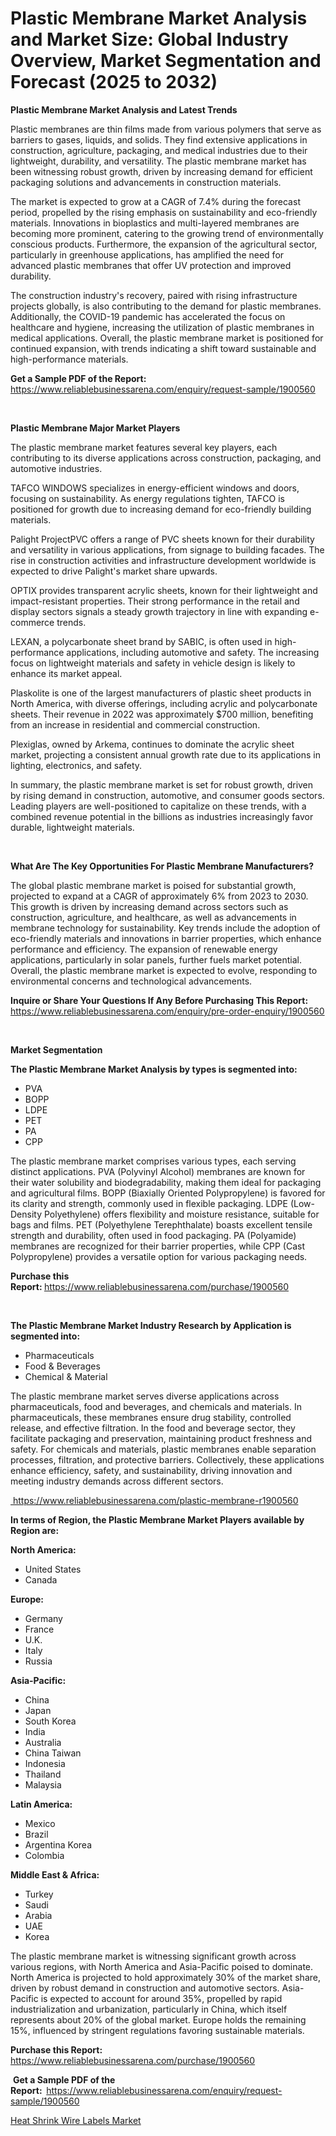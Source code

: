 <p><h1>Plastic Membrane Market Analysis and Market Size: Global Industry Overview, Market Segmentation and Forecast (2025 to 2032)</h1></p><p><strong>Plastic Membrane Market Analysis and Latest Trends</strong></p>
<p><p>Plastic membranes are thin films made from various polymers that serve as barriers to gases, liquids, and solids. They find extensive applications in construction, agriculture, packaging, and medical industries due to their lightweight, durability, and versatility. The plastic membrane market has been witnessing robust growth, driven by increasing demand for efficient packaging solutions and advancements in construction materials.</p><p>The market is expected to grow at a CAGR of 7.4% during the forecast period, propelled by the rising emphasis on sustainability and eco-friendly materials. Innovations in bioplastics and multi-layered membranes are becoming more prominent, catering to the growing trend of environmentally conscious products. Furthermore, the expansion of the agricultural sector, particularly in greenhouse applications, has amplified the need for advanced plastic membranes that offer UV protection and improved durability.</p><p>The construction industry's recovery, paired with rising infrastructure projects globally, is also contributing to the demand for plastic membranes. Additionally, the COVID-19 pandemic has accelerated the focus on healthcare and hygiene, increasing the utilization of plastic membranes in medical applications. Overall, the plastic membrane market is positioned for continued expansion, with trends indicating a shift toward sustainable and high-performance materials.</p></p>
<p><strong>Get a Sample PDF of the Report:&nbsp;</strong> <a href="https://www.reliablebusinessarena.com/enquiry/request-sample/1900560?utm_campaign=2488&utm_medium=2&utm_source=Github&utm_content=ia&utm_term=02042025&utm_id=plastic-membrane">https://www.reliablebusinessarena.com/enquiry/request-sample/1900560</a></p>
<p>&nbsp;</p>
<p><strong>Plastic Membrane Major Market Players</strong></p>
<p><p>The plastic membrane market features several key players, each contributing to its diverse applications across construction, packaging, and automotive industries. </p><p>TAFCO WINDOWS specializes in energy-efficient windows and doors, focusing on sustainability. As energy regulations tighten, TAFCO is positioned for growth due to increasing demand for eco-friendly building materials.</p><p>Palight ProjectPVC offers a range of PVC sheets known for their durability and versatility in various applications, from signage to building facades. The rise in construction activities and infrastructure development worldwide is expected to drive Palight's market share upwards.</p><p>OPTIX provides transparent acrylic sheets, known for their lightweight and impact-resistant properties. Their strong performance in the retail and display sectors signals a steady growth trajectory in line with expanding e-commerce trends.</p><p>LEXAN, a polycarbonate sheet brand by SABIC, is often used in high-performance applications, including automotive and safety. The increasing focus on lightweight materials and safety in vehicle design is likely to enhance its market appeal.</p><p>Plaskolite is one of the largest manufacturers of plastic sheet products in North America, with diverse offerings, including acrylic and polycarbonate sheets. Their revenue in 2022 was approximately $700 million, benefiting from an increase in residential and commercial construction.</p><p>Plexiglas, owned by Arkema, continues to dominate the acrylic sheet market, projecting a consistent annual growth rate due to its applications in lighting, electronics, and safety.</p><p>In summary, the plastic membrane market is set for robust growth, driven by rising demand in construction, automotive, and consumer goods sectors. Leading players are well-positioned to capitalize on these trends, with a combined revenue potential in the billions as industries increasingly favor durable, lightweight materials.</p></p>
<p>&nbsp;</p>
<p><strong>What Are The Key Opportunities For Plastic Membrane Manufacturers?</strong></p>
<p><p>The global plastic membrane market is poised for substantial growth, projected to expand at a CAGR of approximately 6% from 2023 to 2030. This growth is driven by increasing demand across sectors such as construction, agriculture, and healthcare, as well as advancements in membrane technology for sustainability. Key trends include the adoption of eco-friendly materials and innovations in barrier properties, which enhance performance and efficiency. The expansion of renewable energy applications, particularly in solar panels, further fuels market potential. Overall, the plastic membrane market is expected to evolve, responding to environmental concerns and technological advancements.</p></p>
<p><strong>Inquire or Share Your Questions If Any Before Purchasing This Report:</strong> <a href="https://www.reliablebusinessarena.com/enquiry/pre-order-enquiry/1900560?utm_campaign=2488&utm_medium=2&utm_source=Github&utm_content=ia&utm_term=02042025&utm_id=plastic-membrane">https://www.reliablebusinessarena.com/enquiry/pre-order-enquiry/1900560</a></p>
<p>&nbsp;</p>
<p><strong>Market Segmentation</strong></p>
<p><strong>The Plastic Membrane Market Analysis by types is segmented into:</strong></p>
<p><ul><li>PVA</li><li>BOPP</li><li>LDPE</li><li>PET</li><li>PA</li><li>CPP</li></ul></p>
<p><p>The plastic membrane market comprises various types, each serving distinct applications. PVA (Polyvinyl Alcohol) membranes are known for their water solubility and biodegradability, making them ideal for packaging and agricultural films. BOPP (Biaxially Oriented Polypropylene) is favored for its clarity and strength, commonly used in flexible packaging. LDPE (Low-Density Polyethylene) offers flexibility and moisture resistance, suitable for bags and films. PET (Polyethylene Terephthalate) boasts excellent tensile strength and durability, often used in food packaging. PA (Polyamide) membranes are recognized for their barrier properties, while CPP (Cast Polypropylene) provides a versatile option for various packaging needs.</p></p>
<p><strong>Purchase this Report:&nbsp;</strong><a href="https://www.reliablebusinessarena.com/purchase/1900560?utm_campaign=2488&utm_medium=2&utm_source=Github&utm_content=ia&utm_term=02042025&utm_id=plastic-membrane">https://www.reliablebusinessarena.com/purchase/1900560</a></p>
<p>&nbsp;</p>
<p><strong>The Plastic Membrane Market Industry Research by Application is segmented into:</strong></p>
<p><ul><li>Pharmaceuticals</li><li>Food & Beverages</li><li>Chemical & Material</li></ul></p>
<p><p>The plastic membrane market serves diverse applications across pharmaceuticals, food and beverages, and chemicals and materials. In pharmaceuticals, these membranes ensure drug stability, controlled release, and effective filtration. In the food and beverage sector, they facilitate packaging and preservation, maintaining product freshness and safety. For chemicals and materials, plastic membranes enable separation processes, filtration, and protective barriers. Collectively, these applications enhance efficiency, safety, and sustainability, driving innovation and meeting industry demands across different sectors.</p></p>
<p><a href="https://www.reliablebusinessarena.com/plastic-membrane-r1900560?utm_campaign=2488&utm_medium=2&utm_source=Github&utm_content=ia&utm_term=02042025&utm_id=plastic-membrane">&nbsp;https://www.reliablebusinessarena.com/plastic-membrane-r1900560</a></p>
<p><strong>In terms of Region, the Plastic Membrane Market Players available by Region are:</strong></p>
<p>
    <p> <strong> North America: </strong>
        <ul>
            <li>United States</li>
            <li>Canada</li>
        </ul>
        </p> 
    <p> <strong> Europe: </strong>
        <ul>
            <li>Germany</li>
            <li>France</li>
            <li>U.K.</li>
            <li>Italy</li>
            <li>Russia</li>
        </ul>
        </p> 
    <p> <strong> Asia-Pacific: </strong>
        <ul>
            <li>China</li>
            <li>Japan</li>
            <li>South Korea</li>
            <li>India</li>
            <li>Australia</li>
            <li>China Taiwan</li>
            <li>Indonesia</li>
            <li>Thailand</li>
            <li>Malaysia</li>
        </ul>
        </p> 
    <p> <strong> Latin America: </strong>
        <ul>
            <li>Mexico</li>
            <li>Brazil</li>
            <li>Argentina Korea</li>
            <li>Colombia</li>
        </ul>
        </p> 
    <p> <strong> Middle East & Africa: </strong>
        <ul>
            <li>Turkey</li>
            <li>Saudi</li>
            <li>Arabia</li>
            <li>UAE</li>
            <li>Korea</li>
        </ul>
    </p>
    </p>
<p><p>The plastic membrane market is witnessing significant growth across various regions, with North America and Asia-Pacific poised to dominate. North America is projected to hold approximately 30% of the market share, driven by robust demand in construction and automotive sectors. Asia-Pacific is expected to account for around 35%, propelled by rapid industrialization and urbanization, particularly in China, which itself represents about 20% of the global market. Europe holds the remaining 15%, influenced by stringent regulations favoring sustainable materials.</p></p>
<p><strong>Purchase this Report: </strong><a href="https://www.reliablebusinessarena.com/purchase/1900560?utm_campaign=2488&utm_medium=2&utm_source=Github&utm_content=ia&utm_term=02042025&utm_id=plastic-membrane">https://www.reliablebusinessarena.com/purchase/1900560</a></p>
<p>&nbsp;<strong>Get a Sample PDF of the Report:&nbsp;&nbsp;</strong><a href="https://www.reliablebusinessarena.com/enquiry/request-sample/1900560?utm_campaign=2488&utm_medium=2&utm_source=Github&utm_content=ia&utm_term=02042025&utm_id=plastic-membrane">https://www.reliablebusinessarena.com/enquiry/request-sample/1900560</a></p>
<p><strong></strong></p>
<p><p><a href="https://github.com/sherikacas30/Market-Research-Report-List-1/blob/main/heat-shrink-wire-labels-market.md?utm_campaign=2488&utm_medium=2&utm_source=Github&utm_content=ia&utm_term=02042025&utm_id=plastic-membrane">Heat Shrink Wire Labels Market</a></p></p>